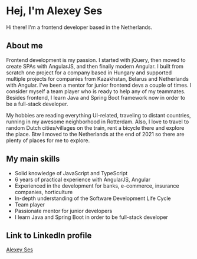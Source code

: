 # Hej, I'm Alexey Ses

Hi there! I'm a frontend developer based in the Netherlands. 

## About me

Frontend development is my passion. I started with jQuery, then moved to create SPAs with AngularJS, and then finally modern Angular. I built from scratch one project for a company based in Hungary and supported multiple projects for companies from Kazakhstan, Belarus and Netherlands with Angular. I've been a mentor for junior frontend devs a couple of times. I consider myself a team player who is ready to help any of my teammates. Besides frontend, I learn Java and Spring Boot framework now in order to be a full-stack developer. 

My hobbies are reading everything UI-related, traveling to distant countries, running in my awesome neighborhood in Rotterdam. Also, I love to travel to random Dutch cities/villages on the train, rent a bicycle there and explore the place. Btw I moved to the Netherlands at the end of 2021 so there are plenty of places for me to explore.

## My main skills

- Solid knowledge of JavaScript and TypeScript
- 6 years of practical experience with AngularJS, Angular
- Experienced in the development for banks, e-commerce, insurance companies, horticulture
- In-depth understanding of the Software Development Life Cycle
- Team player
- Passionate mentor for junior developers
- I learn Java and Spring Boot in order to be full-stack developer

## Link to LinkedIn profile

[Alexey Ses](https://www.linkedin.com/in/alexey-ses/)
